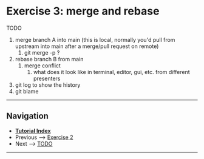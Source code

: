 # Exercise 3: merge and rebase

TODO

1. merge branch A into main (this is local, normally you'd pull from upstream into main after a merge/pull request on remote)
    1. git merge -p ?
2. rebase branch B from main
    1. merge conflict
        1. what does it look like in terminal, editor, gui, etc. from different presenters
3. git log to show the history
4. git blame

------

## Navigation

- [**Tutorial Index**](../README.md#tutorial-outline)
- Previous --> [Exercise 2](./ex2-local-branch.md)
- Next --> [TODO](TODO)

------

